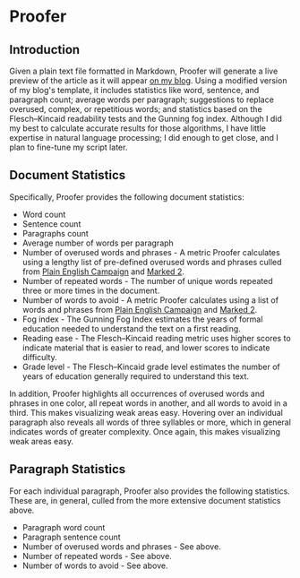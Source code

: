 Proofer
=======

## Introduction

Given a plain text file formatted in Markdown, Proofer will generate a live preview of the article as it will appear [on my blog](http://zacs.site/blog.html). Using a modified version of my blog's template, it includes statistics like word, sentence, and paragraph count; average words per paragraph; suggestions to replace overused, complex, or repetitious words; and statistics based on the Flesch–Kincaid readability tests and the Gunning fog index. Although I did my best to calculate accurate results for those algorithms, I have little expertise in natural language processing; I did enough to get close, and I plan to fine-tune my script later.

## Document Statistics

Specifically, Proofer provides the following document statistics:

* Word count
* Sentence count
* Paragraphs count
* Average number of words per paragraph
* Number of overused words and phrases - A metric Proofer calculates using a lengthy list of pre-defined overused words and phrases culled from [Plain English Campaign](http://www.plainenglish.co.uk/) and [Marked 2](http://marked2app.com/).
* Number of repeated words - The number of unique words repeated three or more times in the document.
* Number of words to avoid - A metric Proofer calculates using a list of words and phrases from [Plain English Campaign](http://www.plainenglish.co.uk/) and [Marked 2](http://marked2app.com/).
* Fog index - The Gunning Fog Index estimates the years of formal education needed to understand the text on a first reading.
* Reading ease - The Flesch–Kincaid reading metric uses higher scores to indicate material that is easier to read, and lower scores to indicate difficulty.
* Grade level - The Flesch–Kincaid grade level estimates the number of years of education generally required to understand this text.

In addition, Proofer highlights all occurrences of overused words and phrases in one color, all repeat words in another, and all words to avoid in a third. This makes visualizing weak areas easy. Hovering over an individual paragraph also reveals all words of three syllables or more, which in general indicates words of greater complexity. Once again, this makes visualizing weak areas easy. 

## Paragraph Statistics

For each individual paragraph, Proofer also provides the following statistics. These are, in general, culled from the more extensive document statistics above.

* Paragraph word count
* Paragraph sentence count
* Number of overused words and phrases - See above.
* Number of repeated words - See above.
* Number of words to avoid - See above.